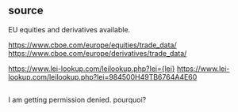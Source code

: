 

## source

EU equities and derivatives available.

https://www.cboe.com/europe/equities/trade_data/
https://www.cboe.com/europe/derivatives/trade_data/


https://www.lei-lookup.com/leilookup.php?lei={lei}
https://www.lei-lookup.com/leilookup.php?lei=984500H49TB6764A4E60

## 
I am getting permission denied. pourquoi?
